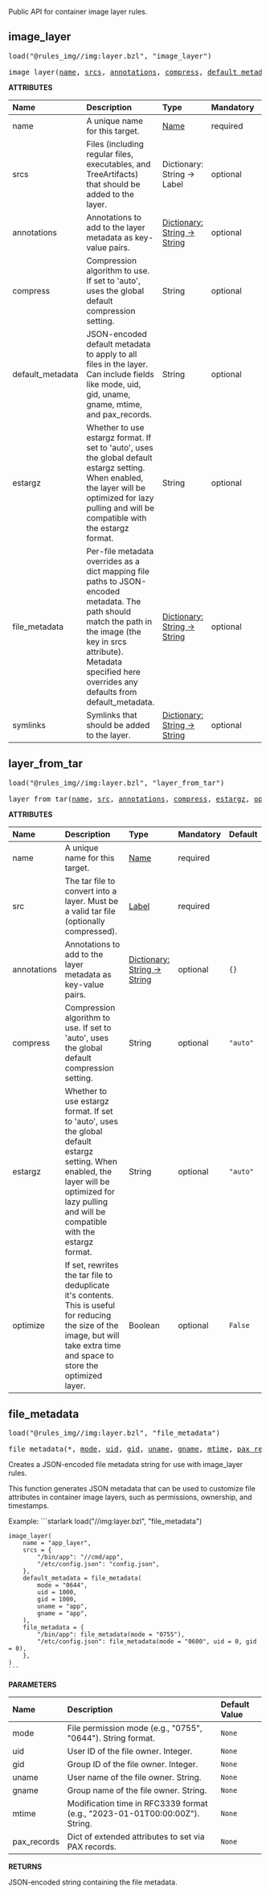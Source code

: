 <!-- Generated with Stardoc: http://skydoc.bazel.build -->

Public API for container image layer rules.

<a id="image_layer"></a>

## image_layer

<pre>
load("@rules_img//img:layer.bzl", "image_layer")

image_layer(<a href="#image_layer-name">name</a>, <a href="#image_layer-srcs">srcs</a>, <a href="#image_layer-annotations">annotations</a>, <a href="#image_layer-compress">compress</a>, <a href="#image_layer-default_metadata">default_metadata</a>, <a href="#image_layer-estargz">estargz</a>, <a href="#image_layer-file_metadata">file_metadata</a>, <a href="#image_layer-symlinks">symlinks</a>)
</pre>



**ATTRIBUTES**


| Name  | Description | Type | Mandatory | Default |
| :------------- | :------------- | :------------- | :------------- | :------------- |
| <a id="image_layer-name"></a>name |  A unique name for this target.   | <a href="https://bazel.build/concepts/labels#target-names">Name</a> | required |  |
| <a id="image_layer-srcs"></a>srcs |  Files (including regular files, executables, and TreeArtifacts) that should be added to the layer.   | Dictionary: String -> Label | optional |  `{}`  |
| <a id="image_layer-annotations"></a>annotations |  Annotations to add to the layer metadata as key-value pairs.   | <a href="https://bazel.build/rules/lib/dict">Dictionary: String -> String</a> | optional |  `{}`  |
| <a id="image_layer-compress"></a>compress |  Compression algorithm to use. If set to 'auto', uses the global default compression setting.   | String | optional |  `"auto"`  |
| <a id="image_layer-default_metadata"></a>default_metadata |  JSON-encoded default metadata to apply to all files in the layer. Can include fields like mode, uid, gid, uname, gname, mtime, and pax_records.   | String | optional |  `""`  |
| <a id="image_layer-estargz"></a>estargz |  Whether to use estargz format. If set to 'auto', uses the global default estargz setting. When enabled, the layer will be optimized for lazy pulling and will be compatible with the estargz format.   | String | optional |  `"auto"`  |
| <a id="image_layer-file_metadata"></a>file_metadata |  Per-file metadata overrides as a dict mapping file paths to JSON-encoded metadata. The path should match the path in the image (the key in srcs attribute). Metadata specified here overrides any defaults from default_metadata.   | <a href="https://bazel.build/rules/lib/dict">Dictionary: String -> String</a> | optional |  `{}`  |
| <a id="image_layer-symlinks"></a>symlinks |  Symlinks that should be added to the layer.   | <a href="https://bazel.build/rules/lib/dict">Dictionary: String -> String</a> | optional |  `{}`  |


<a id="layer_from_tar"></a>

## layer_from_tar

<pre>
load("@rules_img//img:layer.bzl", "layer_from_tar")

layer_from_tar(<a href="#layer_from_tar-name">name</a>, <a href="#layer_from_tar-src">src</a>, <a href="#layer_from_tar-annotations">annotations</a>, <a href="#layer_from_tar-compress">compress</a>, <a href="#layer_from_tar-estargz">estargz</a>, <a href="#layer_from_tar-optimize">optimize</a>)
</pre>



**ATTRIBUTES**


| Name  | Description | Type | Mandatory | Default |
| :------------- | :------------- | :------------- | :------------- | :------------- |
| <a id="layer_from_tar-name"></a>name |  A unique name for this target.   | <a href="https://bazel.build/concepts/labels#target-names">Name</a> | required |  |
| <a id="layer_from_tar-src"></a>src |  The tar file to convert into a layer. Must be a valid tar file (optionally compressed).   | <a href="https://bazel.build/concepts/labels">Label</a> | required |  |
| <a id="layer_from_tar-annotations"></a>annotations |  Annotations to add to the layer metadata as key-value pairs.   | <a href="https://bazel.build/rules/lib/dict">Dictionary: String -> String</a> | optional |  `{}`  |
| <a id="layer_from_tar-compress"></a>compress |  Compression algorithm to use. If set to 'auto', uses the global default compression setting.   | String | optional |  `"auto"`  |
| <a id="layer_from_tar-estargz"></a>estargz |  Whether to use estargz format. If set to 'auto', uses the global default estargz setting. When enabled, the layer will be optimized for lazy pulling and will be compatible with the estargz format.   | String | optional |  `"auto"`  |
| <a id="layer_from_tar-optimize"></a>optimize |  If set, rewrites the tar file to deduplicate it's contents. This is useful for reducing the size of the image, but will take extra time and space to store the optimized layer.   | Boolean | optional |  `False`  |


<a id="file_metadata"></a>

## file_metadata

<pre>
load("@rules_img//img:layer.bzl", "file_metadata")

file_metadata(*, <a href="#file_metadata-mode">mode</a>, <a href="#file_metadata-uid">uid</a>, <a href="#file_metadata-gid">gid</a>, <a href="#file_metadata-uname">uname</a>, <a href="#file_metadata-gname">gname</a>, <a href="#file_metadata-mtime">mtime</a>, <a href="#file_metadata-pax_records">pax_records</a>)
</pre>

Creates a JSON-encoded file metadata string for use with image_layer rules.

This function generates JSON metadata that can be used to customize file attributes
in container image layers, such as permissions, ownership, and timestamps.

Example:
    ```starlark
    load("//img:layer.bzl", "file_metadata")

    image_layer(
        name = "app_layer",
        srcs = {
            "/bin/app": "//cmd/app",
            "/etc/config.json": "config.json",
        },
        default_metadata = file_metadata(
            mode = "0644",
            uid = 1000,
            gid = 1000,
            uname = "app",
            gname = "app",
        ),
        file_metadata = {
            "/bin/app": file_metadata(mode = "0755"),
            "/etc/config.json": file_metadata(mode = "0600", uid = 0, gid = 0),
        },
    )
    ```


**PARAMETERS**


| Name  | Description | Default Value |
| :------------- | :------------- | :------------- |
| <a id="file_metadata-mode"></a>mode |  File permission mode (e.g., "0755", "0644"). String format.   |  `None` |
| <a id="file_metadata-uid"></a>uid |  User ID of the file owner. Integer.   |  `None` |
| <a id="file_metadata-gid"></a>gid |  Group ID of the file owner. Integer.   |  `None` |
| <a id="file_metadata-uname"></a>uname |  User name of the file owner. String.   |  `None` |
| <a id="file_metadata-gname"></a>gname |  Group name of the file owner. String.   |  `None` |
| <a id="file_metadata-mtime"></a>mtime |  Modification time in RFC3339 format (e.g., "2023-01-01T00:00:00Z"). String.   |  `None` |
| <a id="file_metadata-pax_records"></a>pax_records |  Dict of extended attributes to set via PAX records.   |  `None` |

**RETURNS**

JSON-encoded string containing the file metadata.


